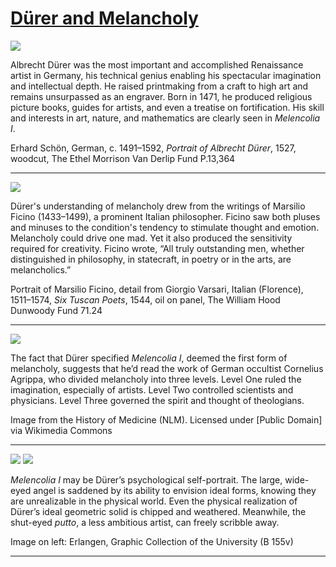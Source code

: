 # [Dürer and Melancholy](http://artstories.artsmia.org/#/stories/1303)

![](http://cdn.dx.artsmia.org/thumbs/tn_mia_6020535.jpg)

Albrecht Dürer was the most important and accomplished Renaissance artist in Germany, his technical genius enabling his spectacular imagination and intellectual depth. He raised printmaking from a craft to high art and remains unsurpassed as an engraver. Born in 1471, he produced religious picture books, guides for artists, and even a treatise on fortification. His skill and interests in art, nature, and mathematics are clearly seen in *Melencolia I*.

Erhard Schön, German, c. 1491–1592, *Portrait of Albrecht Dürer*, 1527, woodcut, The Ethel Morrison Van Derlip Fund P.13,364

---

![](http://cdn.dx.artsmia.org/thumbs/tn_mia_6001360_Overlay.jpg)

Dürer's understanding of melancholy drew from the writings of Marsilio Ficino (1433–1499), a prominent Italian philosopher. Ficino saw both pluses and minuses to the condition's tendency to stimulate thought and emotion. Melancholy could drive one mad. Yet it also produced the sensitivity required for creativity. Ficino wrote, “All truly outstanding men, whether distinguished in philosophy, in statecraft, in poetry or in the arts, are melancholics.”

Portrait of Marsilio Ficino, detail from Giorgio Varsari, Italian (Florence), 1511–1574, *Six Tuscan Poets*, 1544, oil on panel, The William Hood Dunwoody Fund 71.24

---

![](http://cdn.dx.artsmia.org/thumbs/tn_2014_TDX_MIAArtStories_210.jpg)

The fact that Dürer specified *Melencolia I*, deemed the first form of melancholy, suggests that he’d read the work of German occultist Cornelius Agrippa, who divided melancholy into three levels. Level One ruled the imagination, especially of artists. Level Two controlled scientists and physicians. Level Three governed the spirit and thought of theologians.

Image from the History of Medicine (NLM). Licensed under [Public Domain] via Wikimedia Commons

---

![](http://cdn.dx.artsmia.org/thumbs/tn_2014_TDX_MIAArtStories_213.jpg)
![](http://cdn.dx.artsmia.org/thumbs/tn_mia_5030749.jpg)

*Melencolia I* may be Dürer’s psychological self-portrait. The large, wide-eyed angel is saddened by its ability to envision ideal forms, knowing they are unrealizable in the physical world. Even the physical realization of Dürer’s ideal geometric solid is chipped and weathered. Meanwhile, the shut-eyed *putto*, a less ambitious artist, can freely scribble away.

Image on left: Erlangen, Graphic Collection of the University (B 155v)

---
